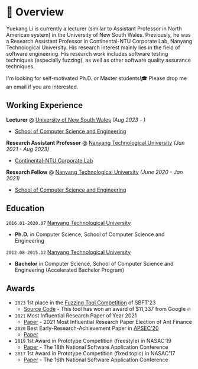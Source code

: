 # 📖 Overview

[//]: # (## Summary)

Yuekang Li is currently a lecturer (similar to Assistant Professor in North American system) in the University of New South Wales.
Previously, he was a Research Assistant Professor in Continental-NTU Corporate Lab, Nanyang Technological University. 
His research interest mainly lies in the field of software engineering. 
His research work includes software testing techniques (especially fuzzing), as well as other software quality assurance techniques.

I'm looking for self-motivated Ph.D. or Master students!🎓 Please drop me an email if you are interested.


## Working Experience

**Lecturer** @ [University of New South Wales](https://www.unsw.edu.au/) _(Aug 2023 - )_
- [School of Computer Science and Engineering](https://www.unsw.edu.au/engineering/our-schools/computer-science-and-engineering)

[//]: # (&nbsp;)

**Research Assistant Professor** @ [Nanyang Technological University](https://www.ntu.edu.sg/) _(Jan 2021 - Aug 2023)_
- [Continental-NTU Corporate Lab](https://www.ntu.edu.sg/continental-ntu)

[//]: # (&nbsp;)

**Research Fellow** @ [Nanyang Technological University](https://www.ntu.edu.sg/) _(June 2020 - Jan 2021)_
- [School of Computer Science and Engineering](https://www.ntu.edu.sg/scse)

[//]: # (&nbsp;)

## Education

`2016.01-2020.07` [Nanyang Technological University](https://www.ntu.edu.sg/)
- **Ph.D.** in Computer Science, School of Computer Science and Engineering

`2012.08-2015.12` [Nanyang Technological University](https://www.ntu.edu.sg/)
- **Bachelor** in Computer Science, School of Computer Science and Engineering (Accelerated Bachelor Program)

## Awards

- `2023` 1st place in the [Fuzzing Tool Competition](https://sbft23.github.io/tools/fuzzing) of SBFT'23
  - [Source Code](https://github.com/AAArdu/hastefuzz) - This tool has won an award of $11,337 from Google 🔥
- `2021` Most Influential Research Paper of Year 2021
  - [Paper](https://www.usenix.org/system/files/sec21-zhang-cen.pdf) - 2021 Most Influential Research Paper Election of Ant Finance
- `2020` Best Early-Research-Achievement Paper in [APSEC'20](https://formal-analysis.com/apsec/2020/)
  - [Paper](https://ieeexplore.ieee.org/document/9359273)
- `2019` 1st Award in Prototype Competition (freestyle) in NASAC'19
  - [Paper](https://ieeexplore.ieee.org/document/9678910) - The 18th National Software Application Conference
- `2017` 1st Award in Prototype Competition (fixed topic) in NASAC'17
  - [Paper](https://dl.acm.org/doi/10.1145/3236024.3264593) - The 16th National Software Application Conference 
